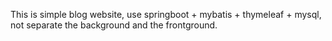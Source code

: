 This is simple blog website, use springboot + mybatis + thymeleaf + mysql, not separate the background and the frontground.
